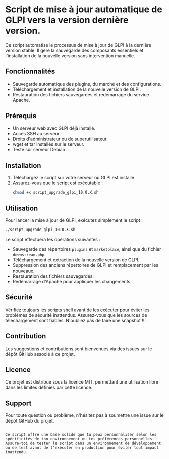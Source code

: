 # Script de mise à jour automatique de GLPI vers la version dernière version.

Ce script automatise le processus de mise à jour de GLPI à la dernière version stable. Il gère la sauvegarde des composants essentiels et l'installation de la nouvelle version sans intervention manuelle.

## Fonctionnalités

- Sauvegarde automatique des plugins, du marché et des configurations.
- Téléchargement et installation de la nouvelle version de GLPI.
- Restauration des fichiers sauvegardés et redémarrage du service Apache.

## Prérequis

- Un serveur web avec GLPI déjà installé.
- Accès SSH au serveur.
- Droits d'administrateur ou de superutilisateur.
- wget et tar installés sur le serveur.
- Testé sur serveur Debian

## Installation

1. Téléchargez le script sur votre serveur où GLPI est installé.
2. Assurez-vous que le script est exécutable :
   ```bash
   chmod +x script_upgrade_glpi_10.0.X.sh
   ```

## Utilisation

Pour lancer la mise à jour de GLPI, exécutez simplement le script :
```bash
./script_upgrade_glpi_10.0.X.sh
```

Le script effectuera les opérations suivantes :
- Sauvegarde des répertoires `plugins` et `marketplace`, ainsi que du fichier `downstream.php`.
- Téléchargement et extraction de la nouvelle version de GLPI.
- Suppression des anciens répertoires de GLPI et remplacement par les nouveaux.
- Restauration des fichiers sauvegardés.
- Redémarrage d'Apache pour appliquer les changements.

## Sécurité

Vérifiez toujours les scripts shell avant de les exécuter pour éviter les problèmes de sécurité inattendus. Assurez-vous que les sources de téléchargement sont fiables. N'oubliez pas de faire une snapshot !!!

## Contribution

Les suggestions et contributions sont bienvenues via des issues sur le dépôt GitHub associé à ce projet.

## Licence

Ce projet est distribué sous la licence MIT, permettant une utilisation libre dans les limites définies par cette licence.

## Support

Pour toute question ou problème, n'hésitez pas à soumettre une issue sur le dépôt GitHub du projet.

```

Ce script offre une base solide que tu peux personnaliser selon les spécificités de ton environnement ou tes préférences personnelles. Assure-toi de tester le script dans un environnement de développement ou de test avant de l'exécuter en production pour éviter tout impact inattendu.
